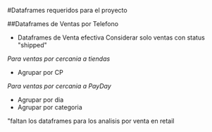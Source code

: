 #Dataframes requeridos para el proyecto

##Dataframes de Ventas por Telefono

* Dataframes de Venta efectiva
Considerar solo ventas con status "shipped"

_Para ventas por cercania a tiendas_
* Agrupar por CP

_Para ventas por cercania a PayDay_
* Agrupar por dia
* Agrupar por categoria 

"faltan los dataframes para los analisis por venta en retail